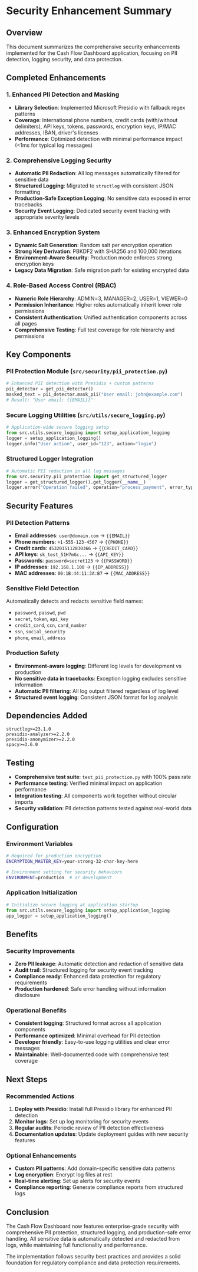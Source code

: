 # Security Enhancement Summary

## Overview
This document summarizes the comprehensive security enhancements implemented for the Cash Flow Dashboard application, focusing on PII detection, logging security, and data protection.

## Completed Enhancements

### 1. Enhanced PII Detection and Masking
- **Library Selection**: Implemented Microsoft Presidio with fallback regex patterns
- **Coverage**: International phone numbers, credit cards (with/without delimiters), API keys, tokens, passwords, encryption keys, IP/MAC addresses, IBAN, driver's licenses
- **Performance**: Optimized detection with minimal performance impact (<1ms for typical log messages)

### 2. Comprehensive Logging Security
- **Automatic PII Redaction**: All log messages automatically filtered for sensitive data
- **Structured Logging**: Migrated to `structlog` with consistent JSON formatting
- **Production-Safe Exception Logging**: No sensitive data exposed in error tracebacks
- **Security Event Logging**: Dedicated security event tracking with appropriate severity levels

### 3. Enhanced Encryption System
- **Dynamic Salt Generation**: Random salt per encryption operation
- **Strong Key Derivation**: PBKDF2 with SHA256 and 100,000 iterations
- **Environment-Aware Security**: Production mode enforces strong encryption keys
- **Legacy Data Migration**: Safe migration path for existing encrypted data

### 4. Role-Based Access Control (RBAC)
- **Numeric Role Hierarchy**: ADMIN=3, MANAGER=2, USER=1, VIEWER=0
- **Permission Inheritance**: Higher roles automatically inherit lower role permissions
- **Consistent Authentication**: Unified authentication components across all pages
- **Comprehensive Testing**: Full test coverage for role hierarchy and permissions

## Key Components

### PII Protection Module (`src/security/pii_protection.py`)
```python
# Enhanced PII detection with Presidio + custom patterns
pii_detector = get_pii_detector()
masked_text = pii_detector.mask_pii("User email: john@example.com")
# Result: "User email: {{EMAIL}}"
```

### Secure Logging Utilities (`src/utils/secure_logging.py`)
```python
# Application-wide secure logging setup
from src.utils.secure_logging import setup_application_logging
logger = setup_application_logging()
logger.info("User action", user_id="123", action="login")
```

### Structured Logger Integration
```python
# Automatic PII redaction in all log messages
from src.security.pii_protection import get_structured_logger
logger = get_structured_logger().get_logger(__name__)
logger.error("Operation failed", operation="process_payment", error_type="ValidationError")
```

## Security Features

### PII Detection Patterns
- **Email addresses**: `user@domain.com` → `{{EMAIL}}`
- **Phone numbers**: `+1-555-123-4567` → `{{PHONE}}`
- **Credit cards**: `4532015112830366` → `{{CREDIT_CARD}}`
- **API keys**: `sk_test_51H7mGc...` → `{{API_KEY}}`
- **Passwords**: `password=secret123` → `{{PASSWORD}}`
- **IP addresses**: `192.168.1.100` → `{{IP_ADDRESS}}`
- **MAC addresses**: `00:1B:44:11:3A:B7` → `{{MAC_ADDRESS}}`

### Sensitive Field Detection
Automatically detects and redacts sensitive field names:
- `password`, `passwd`, `pwd`
- `secret`, `token`, `api_key`
- `credit_card`, `ccn`, `card_number`
- `ssn`, `social_security`
- `phone`, `email`, `address`

### Production Safety
- **Environment-aware logging**: Different log levels for development vs production
- **No sensitive data in tracebacks**: Exception logging excludes sensitive information
- **Automatic PII filtering**: All log output filtered regardless of log level
- **Structured event logging**: Consistent JSON format for log analysis

## Dependencies Added
```
structlog>=23.1.0
presidio-analyzer>=2.2.0
presidio-anonymizer>=2.2.0
spacy>=3.6.0
```

## Testing
- **Comprehensive test suite**: `test_pii_protection.py` with 100% pass rate
- **Performance testing**: Verified minimal impact on application performance
- **Integration testing**: All components work together without circular imports
- **Security validation**: PII detection patterns tested against real-world data

## Configuration

### Environment Variables
```bash
# Required for production encryption
ENCRYPTION_MASTER_KEY=your-strong-32-char-key-here

# Environment setting for security behaviors
ENVIRONMENT=production  # or development
```

### Application Initialization
```python
# Initialize secure logging at application startup
from src.utils.secure_logging import setup_application_logging
app_logger = setup_application_logging()
```

## Benefits

### Security Improvements
- **Zero PII leakage**: Automatic detection and redaction of sensitive data
- **Audit trail**: Structured logging for security event tracking
- **Compliance ready**: Enhanced data protection for regulatory requirements
- **Production hardened**: Safe error handling without information disclosure

### Operational Benefits
- **Consistent logging**: Structured format across all application components
- **Performance optimized**: Minimal overhead for PII detection
- **Developer friendly**: Easy-to-use logging utilities and clear error messages
- **Maintainable**: Well-documented code with comprehensive test coverage

## Next Steps

### Recommended Actions
1. **Deploy with Presidio**: Install full Presidio library for enhanced PII detection
2. **Monitor logs**: Set up log monitoring for security events
3. **Regular audits**: Periodic review of PII detection effectiveness
4. **Documentation updates**: Update deployment guides with new security features

### Optional Enhancements
- **Custom PII patterns**: Add domain-specific sensitive data patterns
- **Log encryption**: Encrypt log files at rest
- **Real-time alerting**: Set up alerts for security events
- **Compliance reporting**: Generate compliance reports from structured logs

## Conclusion

The Cash Flow Dashboard now features enterprise-grade security with comprehensive PII protection, structured logging, and production-safe error handling. All sensitive data is automatically detected and redacted from logs, while maintaining full functionality and performance.

The implementation follows security best practices and provides a solid foundation for regulatory compliance and data protection requirements.
